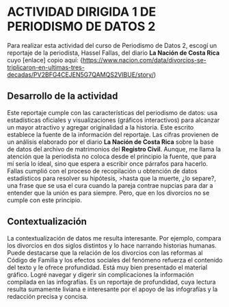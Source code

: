 # ACTIVIDAD DIRIGIDA 1 DE PERIODISMO DE DATOS 2

Para realizar esta actividad del curso de Periodismo de Datos 2, escogí un reportaje de la periodista, Hassel Fallas, del diario **La Nación de  Costa Rica** cuyo [enlace] copio aquí:  {https://www.nacion.com/data/divorcios-se-triplicaron-en-ultimas-tres-decadas/PV2BFG4CEJEN5G7QAMQS2VIBUE/story/)

## Desarrollo de la  actividad

Este reportaje cumple con las características del periodismo de datos: usa estadísticas oficiales y visualizaciones (gráficos interactivos) para alcanzar un mayor atractivo y agregar originalidad a la historia. 
Este escrito establece la fuente de la información del reportaje.  Las cifras provienen de un análisis elaborado por el diario **La Nación de Costa Rica** sobre la base de datos del archivo de matrimonios del  **Registro Civil**.  Aunque, me llama la atención que la periodista no coloca desde el principio la fuente, que para mí sería lo ideal, sino que espera a escribir once párrafos para hacerlo. 
Fallas cumplió con el proceso de recopilación u obtención de datos estadísticos para resolver su hipótesis, >hasta que la muerte, ¿lo separe?, una frase que se usa el cura cuando la pareja contrae nupcias para dar a entender que la unión es para siempre.  Pero, que en los divorcios no se cumple con este principio. 

##  Contextualización

La contextualización de datos me resulta interesante.  Por ejemplo, compara los divorcios en dos siglos distintos y lo hace narrando historias humanas.   Puede destacarse que la relación de los divorcios con las reformas al Código de Familia  y los efectos sociales del fenómeno refuerza el contenido del texto y le ofrece profundidad.
Está muy bien presentado el material gráfico.  Logré navegar y digerir sin complicaciones la información compilada en las infografías.
Es un reportaje de profundidad, cuya lectura resulta sumamente liviana e interesante por el apoyo de las infografías y la redacción precisa y concisa. 

